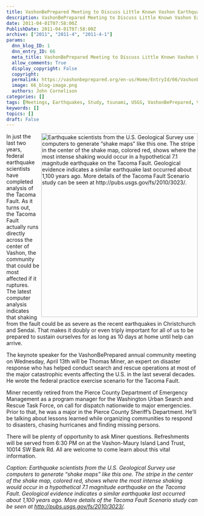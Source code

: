 ```yaml
---
title: VashonBePrepared Meeting to Discuss Little Known Vashon Earthquake Hazard
description: VashonBePrepared Meeting to Discuss Little Known Vashon Earthquake Hazard
date: 2011-04-01T07:58:00Z
PublishDate: 2011-04-01T07:58:00Z
archive: ["2011", "2011-4", "2011-4-1"]
params:
  dnn_blog_ID: 1
  dnn_entry_ID: 66
  meta_title: VashonBePrepared Meeting to Discuss Little Known Vashon Earthquake Hazard
  allow_comments: True
  display_copyright: False
  copyright:
  permalink: https://vashonbeprepared.org/en-us/Home/EntryId/66/VashonBePrepared-Meeting-to-Discuss-Little-Known-Vashon-Earthquake-Hazard
  image: 66_blog-image.png
  authors: John Cornelison
categories: []
tags: [Meetings, Earthquakes, Study, tsunami, USGS, VashonBePrepared, Vashon]
keywords: []
topics: []
draft: False
---
```


<p><a href="./images/66/WLW-VashonBePreparedMeetingtoDiscussLittleKn_C33-fs2010-3023_img_2-cropped2_2.jpg"><img title="Earthquake scientists from the U.S. Geological Survey use computers to generate “shake maps” like this one. The stripe in the center of the shake map, colored red, shows where the most intense shaking would occur in a hypothetical 7.1 magnitude earthquake on the Tacoma Fault. Geological evidence indicates a similar earthquake last occurred about 1,100 years ago. More details of the Tacoma Fault Scenario study can be seen at http://pubs.usgs.gov/fs/2010/3023/." border="0" alt="Earthquake scientists from the U.S. Geological Survey use computers to generate “shake maps” like this one. The stripe in the center of the shake map, colored red, shows where the most intense shaking would occur in a hypothetical 7.1 magnitude earthquake on the Tacoma Fault. Geological evidence indicates a similar earthquake last occurred about 1,100 years ago. More details of the Tacoma Fault Scenario study can be seen at http://pubs.usgs.gov/fs/2010/3023/." align="right" width="412" height="484" style="border-right-width: 0px; margin: 0px 0px 5px 5px; display: inline; border-top-width: 0px; border-bottom-width: 0px; border-left-width: 0px" src="./images/66/WLW-VashonBePreparedMeetingtoDiscussLittleKn_C33-fs2010-3023_img_2-cropped2_thumb.jpg" /></a> In just the last two years, federal earthquake scientists have completed analysis of the Tacoma Fault. As it turns out, the Tacoma Fault actually runs directly across the center of Vashon, the community that could be most affected if it ruptures. The latest computer analysis indicates that shaking from the fault could be as severe as the recent earthquakes in Christchurch and Sendai. That makes it doubly or even triply important for all of us to be prepared to sustain ourselves for as long as 10 days at home until help can arrive.</p>
<p>The keynote speaker for the VashonBePrepared annual community meeting on Wednesday, April 13th will be Thomas Miner, an expert on disaster response who has helped conduct search and rescue operations at most of the major catastrophic events affecting the U.S. in the last several decades. He wrote the federal practice exercise scenario for the Tacoma Fault.</p>
<p>Miner recently retired from the Pierce County Department of Emergency Management as a program manager for the Washington Urban Search and Rescue Task Force, on call for dispatch nationwide to major emergencies. Prior to that, he was a major in the Pierce County Sheriff’s Department. He’ll be talking about lessons learned while organizing communities to respond to disasters, chasing hurricanes and finding missing persons.</p>
<p>There will be plenty of opportunity to ask Miner questions. Refreshments will be served from 6:30 PM on at the Vashon-Maury Island Land Trust, 10014 SW Bank Rd. All are welcome to come learn about this vital information.</p>
<p><i>Caption: Earthquake scientists from the U.S. Geological Survey use computers to generate “shake maps” like this one. The stripe in the center of the shake map, colored red, shows where the most intense shaking would occur in a hypothetical 7.1 magnitude earthquake on the Tacoma Fault. Geological evidence indicates a similar earthquake last occurred about 1,100 years ago. More details of the Tacoma Fault Scenario study can be seen at <a href="http://pubs.usgs.gov/fs/2010/3023/">http://pubs.usgs.gov/fs/2010/3023/</a>.</i></p>

